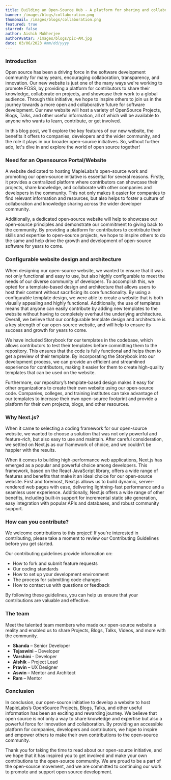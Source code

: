 ```yaml
---
title: Building an Open-Source Hub - A platform for sharing and collaboration
banner: /images/blogs/collaboration.png
thumbnail: /images/blogs/collaboration.png
featured: true
starred: false
author: Aishik Mukherjee
authorAvatar: /images/blogs/pic-AM.jpg
date: 03/06/2023 #mm/dd/yyyy
---
```


### Introduction

Open source has been a driving force in the software development community for many years, encouraging collaboration, transparency, and innovation. Our new website is just one of the many ways we're working to promote FOSS, by providing a platform for contributors to share their knowledge, collaborate on projects, and showcase their work to a global audience. Through this initiative, we hope to inspire others to join us in the journey towards a more open and collaborative future for software development. Our new website will host a variety of OpenSource Projects, Blogs, Talks, and other useful information, all of which will be available to anyone who wants to learn, contribute, or get involved. 

In this blog post, we'll explore the key features of our new website, the benefits it offers to companies, developers and the wider community, and the role it plays in our broader open-source initiatives. So, without further ado, let's dive in and explore the world of open source together!


### Need for an Opensource Portal/Website

A website dedicated to hosting MapleLabs's open-source work and promoting our open-source initiative is essential for several reasons. Firstly, it provides a centralized platform where contributors can showcase their projects, share knowledge, and collaborate with other companies and developers in the community. This not only makes it easier for companies to find relevant information and resources, but also helps to foster a culture of collaboration and knowledge sharing across the wider developer community. 

Additionally, a dedicated open-source website will help to showcase our open-source principles and demonstrate our commitment to giving back to the community. By providing a platform for contributors to contribute their skills and expertise to open-source projects, we hope to inspire others to do the same and help drive the growth and development of open-source software for years to come.

### Configurable website design and architecture

When designing our open-source website, we wanted to ensure that it was not only functional and easy to use, but also highly configurable to meet the needs of our diverse community of developers. To accomplish this, we opted for a template-based design and architecture that allows users to host their content without sacrificing its core functionality. By using a configurable template design, we were able to create a website that is both visually appealing and highly functional. Additionally, the use of templates means that anyone can easily contribute by adding new templates to the website without having to completely overhaul the underlying architecture. Overall, we believe that our configurable template design and architecture is a key strength of our open-source website, and will help to ensure its success and growth for years to come.

We have included Storybook for our templates in the codebase, which allows contributors to test their templates before committing them to the repository. This ensures that the code is fully functional and helps them to get a preview of their template. By incorporating the Storybook into our development process, we can provide an efficient and streamlined experience for contributors, making it easier for them to create high-quality templates that can be used on the website.

Furthermore, our repository’s template-based design makes it easy for other organizations to create their own website using our open-source code. Companies, colleges, and training institutes can take advantage of our templates to increase their own open-source footprint and provide a platform for their own projects, blogs, and other resources.


### Why Next.js?

When it came to selecting a coding framework for our open-source website, we wanted to choose a solution that was not only powerful and feature-rich, but also easy to use and maintain. After careful consideration, we settled on Next.js as our framework of choice, and we couldn't be happier with the results.

When it comes to building high-performance web applications, Next.js has emerged as a popular and powerful choice among developers. This framework, based on the React JavaScript library, offers a wide range of features and benefits that make it an ideal choice for our open-source website. First and foremost, Next.js allows us to build dynamic, server-rendered web pages with ease, delivering lightning-fast performance and a seamless user experience. Additionally, Next.js offers a wide range of other benefits, including built-in support for incremental static site generation, easy integration with popular APIs and databases, and robust community support. 


### How can you contribute?

We welcome contributions to this project! If you're interested in contributing, please take a moment to review our Contributing Guidelines before you get started.

Our contributing guidelines provide information on:

- How to fork and submit feature requests
- Our coding standards
- How to set up your development environment
- The process for submitting code changes
- How to contact us with questions or feedback


By following these guidelines, you can help us ensure that your contributions are valuable and effective.

### The team 

Meet the talented team members who made our open-source website a reality and enabled us to share Projects, Blogs, Talks, Videos, and more with the community.

- **Skanda** – Senior Developer
- **Tejaswini** – Developer
- **Varshini** - Developer
- **Aishik** – Project Lead
- **Pravin** – UX Designer
- **Aswin** – Mentor and Architect
- **Ram** – Mentor

### Conclusion

In conclusion, our open-source initiative to develop a website to host MapleLabs’s OpenSource Projects, Blogs, Talks, and other useful information has been an exciting and rewarding journey. We believe that open source is not only a way to share knowledge and expertise but also a powerful force for innovation and collaboration. By providing an accessible platform for companies, developers and contributors, we hope to inspire and empower others to make their own contributions to the open-source community. 

Thank you for taking the time to read about our open-source initiative, and we hope that it has inspired you to get involved and make your own contributions to the open-source community. We are proud to be a part of the open-source movement, and we are committed to continuing our work to promote and support open source development.


